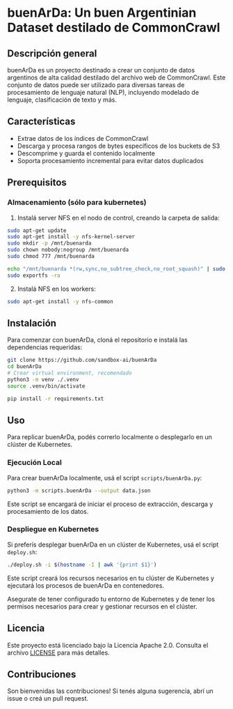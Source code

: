 # buenArDa: Un buen Argentinian Dataset destilado de CommonCrawl
## Descripción general

buenArDa es un proyecto destinado a crear un conjunto de datos argentinos de alta calidad destilado del archivo web de CommonCrawl. Este conjunto de datos puede ser utilizado para diversas tareas de procesamiento de lenguaje natural (NLP), incluyendo modelado de lenguaje, clasificación de texto y más.

## Características

- Extrae datos de los índices de CommonCrawl
- Descarga y procesa rangos de bytes específicos de los buckets de S3
- Descomprime y guarda el contenido localmente
- Soporta procesamiento incremental para evitar datos duplicados

## Prerequisitos

### Almacenamiento (sólo para kubernetes)

1. Instalá server NFS en el nodo de control, creando la carpeta de salida:
```sh
sudo apt-get update
sudo apt-get install -y nfs-kernel-server
sudo mkdir -p /mnt/buenarda
sudo chown nobody:nogroup /mnt/buenarda
sudo chmod 777 /mnt/buenarda

echo "/mnt/buenarda *(rw,sync,no_subtree_check,no_root_squash)" | sudo tee -a /etc/exports
sudo exportfs -ra
```
2. Instalá NFS en los workers:
```sh
sudo apt-get install -y nfs-common
```

## Instalación

Para comenzar con buenArDa, cloná el repositorio e instalá las dependencias requeridas:

```sh
git clone https://github.com/sandbox-ai/buenArDa
cd buenArDa
# Crear virtual environment, recomendado
python3 -m venv ./.venv
source .venv/bin/activate

pip install -r requirements.txt
```

## Uso

Para replicar buenArDa, podés correrlo localmente o desplegarlo en un clúster de Kubernetes.

### Ejecución Local

Para crear buenArDa localmente, usá el script `scripts/buenArDa.py`:

```sh
python3 -m scripts.buenArDa --output data.json
```

Este script se encargará de iniciar el proceso de extracción, descarga y procesamiento de los datos.

### Despliegue en Kubernetes

Si preferís desplegar buenArDa en un clúster de Kubernetes, usá el script `deploy.sh`:

```sh
./deploy.sh -i $(hostname -I | awk '{print $1}')
```

Este script creará los recursos necesarios en tu clúster de Kubernetes y ejecutará los procesos de buenArDa en contenedores.

Asegurate de tener configurado tu entorno de Kubernetes y de tener los permisos necesarios para crear y gestionar recursos en el clúster.

## Licencia

Este proyecto está licenciado bajo la Licencia Apache 2.0. Consulta el archivo [LICENSE](LICENSE) para más detalles.

## Contribuciones

Son bienvenidas las contribuciones! Si tenés alguna sugerencia, abrí un issue o creá un pull request.